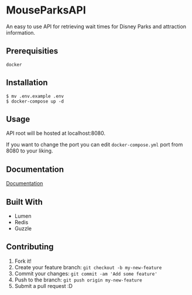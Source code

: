 # MouseParksAPI

An easy to use API for retrieving wait times for Disney Parks and attraction information.



## Prerequisities

```
docker
```

## Installation

```
$ mv .env.example .env
$ docker-compose up -d
```

## Usage

API root will be hosted at localhost:8080.

If you want to change the port you can edit ```docker-compose.yml``` port from 8080 to your liking.

## Documentation

[Documentation](documentation.md)

## Built With

* Lumen
* Redis
* Guzzle

## Contributing

1. Fork it!
2. Create your feature branch: `git checkout -b my-new-feature`
3. Commit your changes: `git commit -am 'Add some feature'`
4. Push to the branch: `git push origin my-new-feature`
5. Submit a pull request :D

